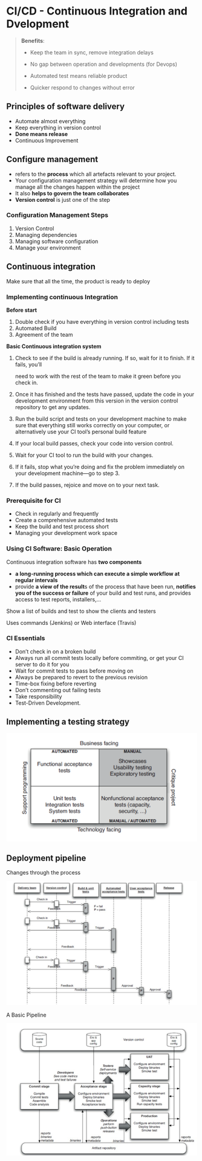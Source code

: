 # CI/CD - Continuous Integration and Dvelopment

> **Benefits**:
>
> - Keep the team in sync, remove integration delays
>
> - No gap between operation and developments (for Devops)
> - Automated test means reliable product
> - Quicker respond to changes without error

## Principles of software delivery

- Automate almost everything
- Keep everything in version control
- **Done means release**
- Continuous Improvement

## Configure management

- refers to the **process** which all artefacts relevant to your project.
- Your configuration management strategy will determine how you manage all the changes happen within the project
- It also **helps to govern the team collaborates**
- **Version control** is just one of the step

### Configuration Management Steps

1. Version Control
2. Managing dependencies
3. Managing software configuration
4. Manage your environment

## Continuous integration

Make sure that all the time, the product is ready to deploy

### Implementing continuous Integration

**Before start**

1. Double check if you have everything in version control including tests
2. Automated Build
3. Agreement of the team



**Basic Continuous integration system**

1. Check to see if the build is already running. If so, wait for it to finish. If it fails, you’ll

   need to work with the rest of the team to make it green before you check in.

2. Once it has finished and the tests have passed, update the code in your development environment from this version in the version control repository to get any updates.

3. Run the build script and tests on your development machine to make sure that everything still works correctly on your computer, or alternatively use your CI tool’s personal build feature

4. If your local build passes, check your code into version control.

5. Wait for your CI tool to run the build with your changes.

6. If it fails, stop what you’re doing and fix the problem immediately on your development machine—go to step 3.

7. If the build passes, rejoice and move on to your next task.



### Prerequisite for CI

- Check in regularly and frequently
- Create a comprehensive automated tests
- Keep the build and test process short
- Managing your development work space

### Using CI Software: Basic Operation

Continuous integration software has **two components**

- **a long-running process which can execute a simple workflow at regular intervals**
- provide **a view of the result**s of the process that have been run, **notifies you of the success or failure** of your build and test runs, and provides access to test reports, installers,...

Show a list of builds and test to show the clients and testers

Uses commands (Jenkins) or Web interface (Travis)

### CI Essentials

- Don’t check in on a broken build
- Always run all commit tests locally before commiting, or get your CI server to do it for you
- Wait for commit tests to pass before moving on
- Always be prepared to revert to the previous revision
- Time-box fixing before reverting
- Don’t commenting out failing tests
- Take responsibility
- Test-Driven Development.

## Implementing a testing strategy

![image-20190830130422255](W6-lec6.assets/image-20190830130422255.png)

## Deployment pipeline

Changes through the process

![image-20190830130612694](W6-lec6.assets/image-20190830130612694.png)



A Basic Pipeline

![image-20190830132029454](W6-lec6.assets/image-20190830132029454.png)

